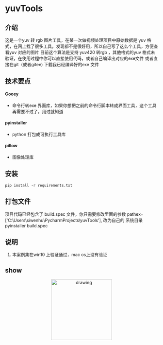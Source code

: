 

# yuvTools

## 介绍
这是一个yuv 转 rgb 图片工具，在某一次做视频处理项目中原始数据是 yuv
格式，在网上找了很多工具，发现都不是很好用，所以自己写了这么个工具，方便查看yuv 对应的图片
目前这个算法是支持 yuv420 转rgb ，其他格式的yuv 格式未验证，在使用过程中你可以直接使用代码，或者自己编译出对应的exe文件
或者直接在git（或者gitee) 下载我已经编译好的exe 文件

## 技术要点

####  Gooey
   + 命令行转exe 界面库，如果你想把之前的命令行脚本转成界面工具，这个工具再需要不过了，用过就知道
####  pyinstaller
   + python 打包成可执行工具库
####  pillow
   + 图像处理库

## 安装
    pip install -r requirements.txt

## 打包文件
项目代码已经包含了 build.spec 文件，你只需要修改里面的参数 pathex=['C:\\Users\siwenhu\\PycharmProjects\\yuvTools'], 改为自己的
系统目录
    pyinstaller build.spec


## 说明
1.  本案例集在win10 上验证通过，mac os上没有验证

## show
<p align="center">
  <img src="./yuvTools/SHOW.png" alt="drawing" height="200"/>
</p>
